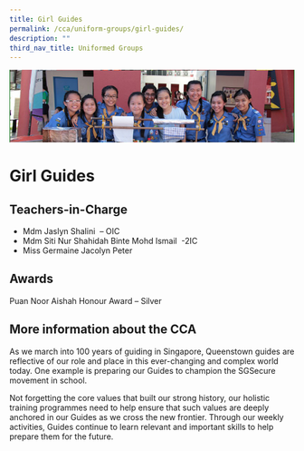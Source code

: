 ```yaml
---
title: Girl Guides
permalink: /cca/uniform-groups/girl-guides/
description: ""
third_nav_title: Uniformed Groups
---
```

![](/images/CCA/girlguides.png)

Girl Guides
===========

**Teachers-in-Charge**
----------------------

*   Mdm Jaslyn Shalini  – OIC
*   Mdm Siti Nur Shahidah Binte Mohd Ismail  -2IC
*   Miss Germaine Jacolyn Peter

**Awards**
----------

Puan Noor Aishah Honour Award – Silver

**More information about the CCA**
----------------------------------

As we march into 100 years of guiding in Singapore, Queenstown guides are reflective of our role and place in this ever-changing and complex world today. One example is preparing our Guides to champion the SGSecure movement in school.

Not forgetting the core values that built our strong history, our holistic training programmes need to help ensure that such values are deeply anchored in our Guides as we cross the new frontier. Through our weekly activities, Guides continue to learn relevant and important skills to help prepare them for the future.